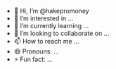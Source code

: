 - 👋 Hi, I’m @hakepromoney
- 👀 I’m interested in ...
- 🌱 I’m currently learning ...
- 💞️ I’m looking to collaborate on ...
- 📫 How to reach me ...
- 😄 Pronouns: ...
- ⚡ Fun fact: ...

<!---body.>
https://www.google.com/search?q=insta.service%40grameenphone.com&rlz=1C1YTUH_enBD1108BD1108&oq=insta.service%40grameenphone.com&gs_lcrp=EgZjaHJvbWUyBggAEEUYOTIGCAEQRRg60gEINTgwNGowajeoAgCwAgA&sourceid=chrome&ie=UTF-8
zvfgjjsd.dfzxaokff

karfrtm
okcdojklkhwfh
hcdcdbeurh
fsashrl/fruxw4
hakepromoney/hakepromoney is a ✨ special ✨ repository because its `README.md` (this file) appears on your GitHub profile.
You can click the Preview link to take a look at your changes.
--->
